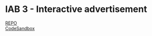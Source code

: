 # lAB 3 - Interactive advertisement

[REPO](https://github.com/ArneSamson/DEV5-LAB3)
<br>
[CodeSandbox](https://codesandbox.io/s/dev5-lab3-rjcygy?file=/index.html)

